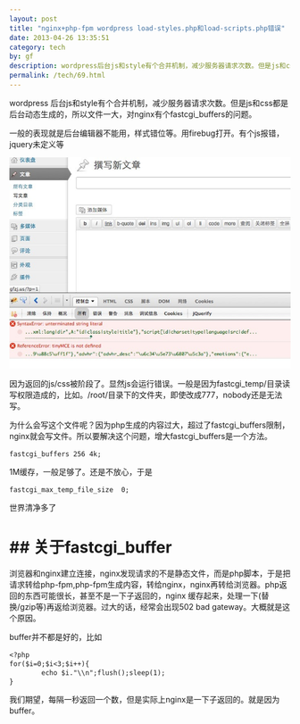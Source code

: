 ```yaml
---
layout: post
title: "nginx+php-fpm wordpress load-styles.php和load-scripts.php错误"
date: 2013-04-26 13:35:51
category: tech
by: gf
description: wordpress后台js和style有个合并机制，减少服务器请求次数。但是js和css都是后台动态生成的，所以文件一大，对nginx有个fastcgi_buffers的问题。一般的表现就是后台编辑器不能用
permalink: /tech/69.html
---
```

wordpress 后台js和style有个合并机制，减少服务器请求次数。但是js和css都是后台动态生成的，所以文件一大，对nginx有个fastcgi\_buffers的问题。

一般的表现就是后台编辑器不能用，样式错位等。用firebug打开。有个js报错，jquery未定义等

![wordpress jquery未定义等错误][wordpress jquery]

因为返回的js/css被阶段了。显然js会运行错误。一般是因为fastcgi\_temp/目录读写权限造成的，比如。/root/目录下的文件夹，即使改成777，nobody还是无法写。

为什么会写这个文件呢？因为php生成的内容过大，超过了fastcgi\_buffers限制，nginx就会写文件。所以要解决这个问题，增大fastcgi\_buffers是一个方法。

    fastcgi_buffers 256 4k;

1M缓存，一般足够了。还是不放心，于是

    fastcgi_max_temp_file_size  0;

世界清净多了

#  ## 关于fastcgi\_buffer ###

浏览器和nginx建立连接，nginx发现请求的不是静态文件，而是php脚本，于是把请求转给php-fpm,php-fpm生成内容，转给nginx，nginx再转给浏览器。php返回的东西可能很长，甚至不是一下子返回的，nginx 缓存起来，处理一下(替换/gzip等)再返给浏览器。过大的话，经常会出现502 bad gateway。大概就是这个原因。

buffer并不都是好的，比如

    <?php
    for($i=0;$i<3;$i++){
            echo $i."\\n";flush();sleep(1);
    }

我们期望，每隔一秒返回一个数，但是实际上nginx是一下子返回的。就是因为buffer。


[wordpress jquery]: /gfzjus_blog/tech/2014-10-22/02a66a26911132e285459169bcd05229.jpg
